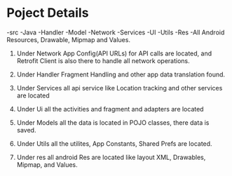 Poject Details
===============
-src
	-Java
		-Handler
		-Model
		-Network
		-Services
		-UI
		-Utils
	-Res
	  -All Android Resources, Drawable, Mipmap and Values.

1) Under Network App Config(API URLs) for API calls are located, and Retrofit Client is also there to handle all network operations.

2) Under Handler Fragment Handling and other app data translation found.

3) Under Services all api service like Location tracking and other services are located

4) Under Ui all the activities and fragment and adapters are located

5) Under Models all the data is located in POJO classes, there data is saved.

6) Under Utils all the utilites, App Constants, Shared Prefs are located.

7) Under res all android Res are located like layout XML, Drawables, Mipmap, and Values.
